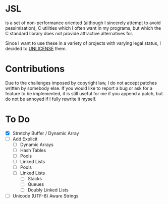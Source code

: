 # JSL

is a set of non-performance oriented (although I sincerely attempt to avoid pessimisation),
C utilities which I often want in my programs, but which the C standard library
does not provide attractive alternatives for.

Since I want to use these in a variety of projects with varying legal status, I decided to
[UNLICENSE](https://www.unlicense.org) them.

# Contributions

Due to the challenges imposed by copyright law, I do not accept patches
written by somebody else. If you would like to report a bug or ask for a
feature to be implemented, it is still useful for me if you append a patch,
but do not be annoyed if I fully rewrite it myself.

# To Do

- [x] Stretchy Buffer / Dynamic Array
- [ ] Add Explicit
    - [ ] Dynamic Arrays
    - [ ] Hash Tables
    - [ ] Pools
    - [ ] Linked Lists
    - [ ] Pools
    - [ ] Linked Lists
        - [ ] Stacks
        - [ ] Queues
        - [ ] Doubly Linked Lists
- [ ] Unicode (UTF-8) Aware Strings
